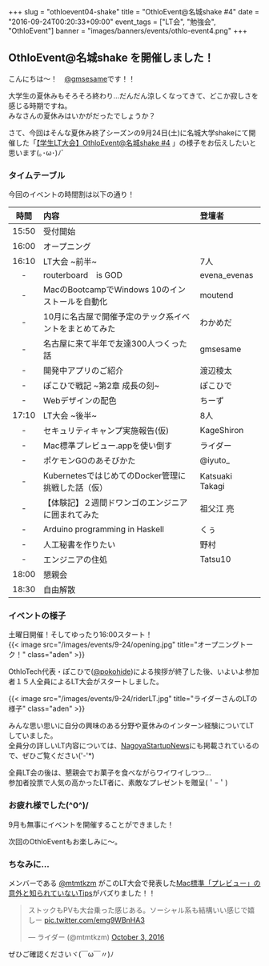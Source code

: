 +++
slug = "othloevent04-shake"
title = "OthloEvent@名城shake #4"
date = "2016-09-24T00:20:33+09:00"
event_tags = ["LT会", "勉強会", "OthloEvent"]
banner = "images/banners/events/othlo-event4.png"
+++

## OthloEvent@名城shake を開催しました！

こんにちは〜！　[@gmsesame](https://twitter.com/gmsesame)です！！

大学生の夏休みもそろそろ終わり…だんだん涼しくなってきて、どこか寂しさを感じる時期ですね。<br/>
みなさんの夏休みはいかがだったでしょうか？

さて、今回はそんな夏休み終了シーズンの9月24日(土)に名城大学shakeにて開催した「[【学生LT大会】OthloEvent@名城shake #4](http://othlotech.connpass.com/event/38183/ "【学生LT大会】OthloEvent@名城shake #4")
」の様子をお伝えしたいと思います(｡･ω･)ﾉﾞ


### タイムテーブル

今回のイベントの時間割は以下の通り！

|時間|内容|登壇者|
|:-----:|:-----|:-----|
|15:50|受付開始||
|16:00|オープニング||
|16:10|LT大会 ~前半~ |7人||
|-|routerboard　is GOD|evena_evenas|
|-|MacのBootcampでWindows 10のインストールを自動化|moutend|
|-|10月に名古屋で開催予定のテック系イベントをまとめてみた|わかめだ|
|-|名古屋に来て半年で友達300人つくった話|gmsesame|
|-|開発中アプリのご紹介|渡辺稜太|
|-|ぽこひで戦記 ~第2章 成長の刻~|ぽこひで|
|-|Webデザインの配色|ちーず|
|17:10|LT大会 ~後半~ |8人|
|-|セキュリティキャンプ実施報告(仮)|KageShiron|
|-|Mac標準プレビュー.appを使い倒す|ライダー|
|-|ポケモンGOのあそびかた|@iyuto_|
|-|KubernetesではじめてのDocker管理に挑戦した話（仮）|Katsuaki Takagi|
|-|【体験記】２週間ドワンゴのエンジニアに囲まれてみた|祖父江 亮|
|-|Arduino programming in Haskell |くぅ|
|-|人工秘書を作りたい|野村|
|-|エンジニアの住処|Tatsu10|
|18:00|懇親会||
|18:30|自由解散||



### イベントの様子
土曜日開催！そしてゆったり16:00スタート！<br/>
{{< image src="/images/events/9-24/opening.jpg" title="オープニングトーク！" class="aden" >}}

OthloTech代表・ぽこひで([@pokohide](https://twitter.com/hyde141421356))による挨拶が終了した後、いよいよ参加者１５人全員によるLT大会がスタートしました。

{{< image src="/images/events/9-24/riderLT.jpg" title="ライダーさんのLTの様子" class="aden" >}}

みんな思い思いに自分の興味のある分野や夏休みのインターン経験についてLTしていました。<br/>
 全員分の詳しいLT内容については、[NagoyaStartupNews](https://nagoyastartupnews.com/%E6%9D%B1%E6%B5%B7%E3%81%AE%E5%AD%A6%E7%94%9F%E3%82%AF%E3%83%AA%E3%82%A8%E3%82%A4%E3%83%86%E3%82%A3%E3%83%96%E9%9B%86%E5%9B%A3%E3%81%8C%E3%82%A2%E3%83%84%E3%81%84-othlotech-%E3%81%AE%E5%AD%A6%E7%94%9Flt%E5%A4%A7%E4%BC%9A-%E5%90%8D%E5%9F%8Eshake-%E3%83%AC%E3%83%9D%E3%83%BC%E3%83%88-b1cf7ba0c2fa#.ys0ig8e2j "参加者全員登壇！？OthloTech主催の学生LT大会@名城shake レポート -NagoyaStartupNews")にも掲載されているので、ぜひご覧ください('-'*)


全員LT会の後は、懇親会でお菓子を食べながらワイワイしつつ…<br/>
参加者投票で人気の高かったLT者に、素敵なプレゼントを贈呈(＇ｰ＇)


### お疲れ様でした(^0^)/
9月も無事にイベントを開催することができました！<br/>

次回のOthloEventもお楽しみに〜。


### ちなみに…
メンバーである [@mtmtkzm](https://twitter.com/mtmtkzm) がこのLT大会で発表した[Mac標準「プレビュー」の意外と知られていないTips](http://qiita.com/mtmtkzm/items/160d5bac95d4d4aaea0e "Mac標準「プレビュー」の意外と知られていないTips")がバズりました！！
<br/>

<blockquote class="twitter-tweet" data-lang="en"><p lang="ja" dir="ltr">ストックもPVも大台乗った感じある。ソーシャル系も結構いい感じで嬉しー <a href="https://t.co/emg9WBnHA3">pic.twitter.com/emg9WBnHA3</a></p>&mdash; ライダー (@mtmtkzm) <a href="https://twitter.com/mtmtkzm/status/782977260135428096">October 3, 2016</a></blockquote>
<script async src="//platform.twitter.com/widgets.js" charset="utf-8"></script>

ぜひご確認くださいヾ(￣ω￣〃)ﾉ
